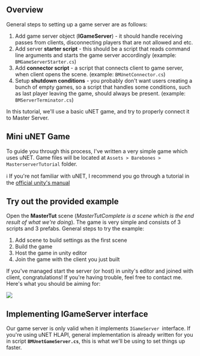 ## Overview

General steps to setting up a game server are as follows:

1. Add game server object (**IGameServer**) - it should handle receiving passes from clients, disconnecting players that are not allowed and etc.
1. Add server **starter script** - this should be a script that reads command line arguments and starts the game server accordingly (example: `BMGameServerStarter.cs`)
1. Add **connector script** - a script that connects client to game server, when client opens the scene. (example: `BMUnetConnector.cs`)
1. Setup **shutdown conditions** - you probably don't want users creating a bunch of empty games, so a script that handles some conditions, such as last player leaving the game, should always be present. (example: `BMServerTerminator.cs`)

In this tutorial, we'll use a basic uNET game, and try to properly connect it to Master Server.

## Mini uNET Game

To guide you through this process, I've written a very simple game which uses uNET. Game files will be located at `Assets > Barebones > MasterserverTutorial` folder. 

:information_source: If you're not familiar with uNET, I recommend you go through a tutorial in the [official unity's manual](https://docs.unity3d.com/Manual/UNetSetup.html)

## Try out the provided example

Open the **MasterTut** scene (_MasterTutComplete is a scene which is the end result of what we're doing_). The game is very simple and consists of 3 scripts and 3 prefabs. General steps to try the example:

1. Add scene to build settings as the first scene
1. Build the game
1. Host the game in unity editor
1. Join the game with the client you just built

If you've managed start the server (or host) in unity's editor and joined with client, congratulations! If you're having trouble, feel free to contact me. Here's what you should be aiming for:

![](http://i.imgur.com/D2hoH38.png)

## Implementing IGameServer interface

Our game server is only valid when it implements `IGameServer `interface. If you're using uNET HLAPI, general implementation is already written for you in script **`BMUnetGameServer.cs`**, this is what we'll be using to set things up faster. 